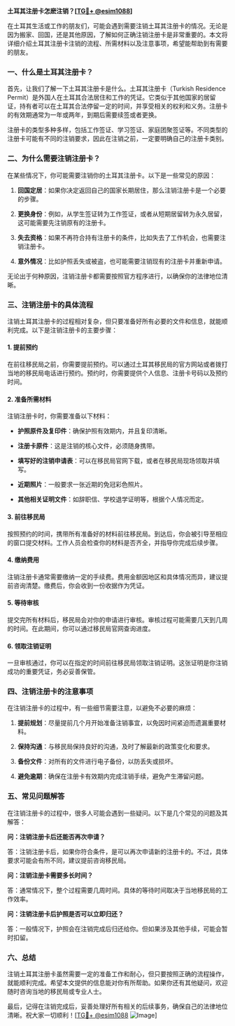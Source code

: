 **土耳其注册卡怎麽注销？[[TG💪+ @esim1088](https://t.me/s/esim1088)]**

在土耳其生活或工作的朋友们，可能会遇到需要注销土耳其注册卡的情况。无论是因为搬家、回国，还是其他原因，了解如何正确注销注册卡是非常重要的。本文将详细介绍土耳其注册卡注销的流程、所需材料以及注意事项，希望能帮助到有需要的朋友。

### 一、什么是土耳其注册卡？

首先，让我们了解一下土耳其注册卡是什么。土耳其注册卡（Turkish Residence Permit）是外国人在土耳其合法居住和工作的凭证。它类似于其他国家的居留证，持有者可以在土耳其合法停留一定的时间，并享受相关的权利和义务。注册卡的有效期通常为一年或两年，到期后需要续签或者更换。

注册卡的类型多种多样，包括工作签证、学习签证、家庭团聚签证等。不同类型的注册卡可能有不同的注销要求，因此在注销之前，一定要明确自己的注册卡类别。

### 二、为什么需要注销注册卡？

在某些情况下，你可能需要注销你的土耳其注册卡。以下是一些常见的原因：

1. **回国定居**：如果你决定返回自己的国家长期居住，那么注销注册卡是一个必要的步骤。
   
2. **更换身份**：例如，从学生签证转为工作签证，或者从短期居留转为永久居留，这可能需要先注销原有的注册卡。
   
3. **失去资格**：如果不再符合持有注册卡的条件，比如失去了工作机会，也需要注销注册卡。
   
4. **意外情况**：比如护照丢失或被盗，也可能需要注销现有的注册卡并重新申请。

无论出于何种原因，注销注册卡都需要按照官方程序进行，以确保你的法律地位清晰。

### 三、注销注册卡的具体流程

注销土耳其注册卡的过程相对复杂，但只要准备好所有必要的文件和信息，就能顺利完成。以下是注销注册卡的主要步骤：

#### 1. 提前预约

在前往移民局之前，你需要提前预约。可以通过土耳其移民局的官方网站或者拨打当地的移民局电话进行预约。预约时，你需要提供个人信息、注册卡号码以及预约时间。

#### 2. 准备所需材料

注销注册卡时，你需要准备以下材料：

- **护照原件及复印件**：确保护照有效期内，并且复印清晰。
  
- **注册卡原件**：这是注销的核心文件，必须随身携带。
  
- **填写好的注销申请表**：可以在移民局官网下载，或者在移民局现场领取并填写。
  
- **近期照片**：一般要求一张近期的免冠彩色照片。
  
- **其他相关证明文件**：如辞职信、学校退学证明等，根据个人情况而定。

#### 3. 前往移民局

按照预约的时间，携带所有准备好的材料前往移民局。到达后，你会被引导至相应的窗口提交材料。工作人员会检查你的材料是否齐全，并指导你完成后续步骤。

#### 4. 缴纳费用

注销注册卡通常需要缴纳一定的手续费。费用金额因地区和具体情况而异，建议提前咨询清楚。缴费后，你会收到一份收据作为凭证。

#### 5. 等待审核

提交完所有材料后，移民局会对你的申请进行审核。审核过程可能需要几天到几周的时间。在此期间，你可以通过移民局官网查询进度。

#### 6. 领取注销证明

一旦审核通过，你可以在指定的时间前往移民局领取注销证明。这张证明是你注销成功的重要凭证，务必妥善保管。

### 四、注销注册卡的注意事项

在注销注册卡的过程中，有一些细节需要注意，以避免不必要的麻烦：

1. **提前规划**：尽量提前几个月开始准备注销事宜，以免因时间紧迫而遗漏重要材料。
   
2. **保持沟通**：与移民局保持良好的沟通，及时了解最新的政策变化和要求。
   
3. **备份文件**：对所有的文件进行电子备份，以防丢失或损坏。
   
4. **避免逾期**：确保在注册卡有效期内完成注销手续，避免产生滞留问题。

### 五、常见问题解答

在注销注册卡的过程中，很多人可能会遇到一些疑问。以下是几个常见的问题及其解答：

**问：注销注册卡后还能否再次申请？**

答：注销注册卡后，如果你符合条件，是可以再次申请新的注册卡的。不过，具体要求可能会有所不同，建议提前咨询移民局。

**问：注销注册卡需要多长时间？**

答：通常情况下，整个过程需要几周时间。具体的等待时间取决于当地移民局的工作效率。

**问：注销注册卡后护照是否可以立即归还？**

答：一般情况下，护照会在注销完成后归还给你。但如果涉及其他手续，可能会暂时扣留。

### 六、总结

注销土耳其注册卡虽然需要一定的准备工作和耐心，但只要按照正确的流程操作，就能顺利完成。希望本文提供的信息能对你有所帮助。如果你还有其他疑问，欢迎随时咨询当地的移民局或专业人士。

最后，记得在注销完成后，妥善处理好所有相关的后续事务，确保自己的法律地位清晰。祝大家一切顺利！[[TG💪+ @esim1088](https://t.me/s/esim1088) ![Image](https://i.postimg.cc/4NQfJmqS/Snipaste-2025-05-13-00-14-12.png)]